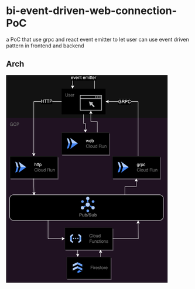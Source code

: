 # bi-event-driven-web-connection-PoC

a PoC that use grpc and react event emitter to let user can use event driven pattern in frontend and backend

## Arch

![image](./doc/bi-event-driven.drawio.png)
